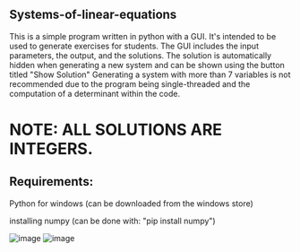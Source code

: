 ## Systems-of-linear-equations
This is a simple program written in python with a GUI. It's intended to be used to generate exercises for students.
The GUI includes the input parameters, the output, and the solutions.
The solution is automatically hidden when generating a new system and can be shown using the button titled "Show Solution"
Generating a system with more than 7 variables is not recommended due to the program being single-threaded and the computation of a determinant within the code.

# NOTE: ALL SOLUTIONS ARE INTEGERS.

## Requirements: 
Python for windows (can be downloaded from the windows store)

installing numpy (can be done with: "pip install numpy")

![image](https://github.com/user-attachments/assets/1afab4f4-0ac2-4547-a630-a9e6f704a81b)
![image](https://github.com/user-attachments/assets/30171743-1234-471b-ac40-6b072698585d)
